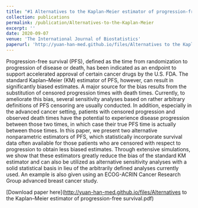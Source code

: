 ```yaml
---
title: "#1 Alternatives to the Kaplan-Meier estimator of progression-free survival"
collection: publications
permalink: /publication/Alternatives-to-the-Kaplan-Meier
excerpt: ''
date: 2020-09-07
venue: 'The International Journal of Biostatistics'
paperurl: 'http://yuan-han-med.github.io/files/Alternatives to the Kaplan–Meier estimator of progression-free survival.pdf'
---
```

Progression-free survival (PFS), defined as the time from randomization to progression of disease or death, has been indicated as an endpoint to support accelerated approval of certain cancer drugs by the U.S. FDA. The standard Kaplan–Meier (KM) estimator of PFS, however, can result in significantly biased estimates. A major source for the bias results from the substitution of censored progression times with death times. Currently, to ameliorate this bias, several sensitivity analyses based on rather arbitrary definitions of PFS censoring are usually conducted. In addition, especially in the advanced cancer setting, patients with censored progression and observed death times have the potential to experience disease progression between those two times, in which case their true PFS time is actually between those times. In this paper, we present two alternative nonparametric estimators of PFS, which statistically incorporate survival data often available for those patients who are censored with respect to progression to obtain less biased estimates. Through extensive simulations, we show that these estimators greatly reduce the bias of the standard KM estimator and can also be utilized as alternative sensitivity analyses with a solid statistical basis in lieu of the arbitrarily defined analyses currently used. An example is also given using an ECOG-ACRIN Cancer Research Group advanced breast cancer study.

[Download paper here](http://yuan-han-med.github.io/files/Alternatives to the Kaplan–Meier estimator of progression-free survival.pdf)